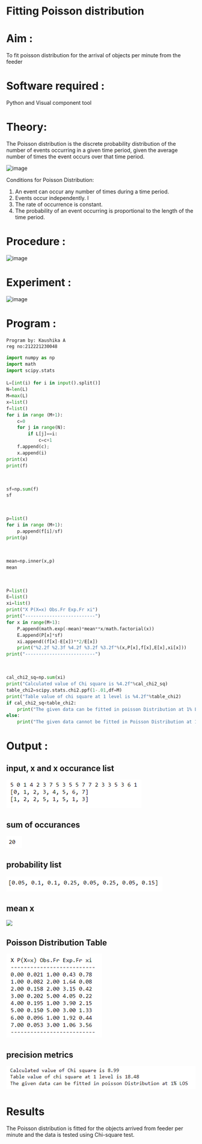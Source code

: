 # Fitting Poisson  distribution
# Aim : 

To fit poisson distribution for the arrival of objects per minute from the feeder

# Software required :  

Python and Visual component tool

# Theory:

The Poisson distribution is the discrete probability distribution of the number of events occurring in a given time period, given the average number of times the event occurs over that time period.

![image](https://user-images.githubusercontent.com/104613195/166248326-fd042076-8b0b-40c4-8b11-1d8e8fcb74db.png)

 Conditions for Poisson Distribution:

1. An event can occur any number of times during a time period.
2. Events occur independently. I
3. The rate of occurrence is constant.
4. The probability of an event occurring is proportional to the length of the time period. 
 
# Procedure :

![image](https://user-images.githubusercontent.com/104613195/166251988-d0c53205-6080-4f7b-ae4c-398178586637.png)

# Experiment :

![image](https://user-images.githubusercontent.com/103921593/230282876-f4a5afbf-cac1-4648-a1b0-c78840638a8e.png)

# Program :
```pyhton
Program by: Kaushika A
reg no:212221230048
```
```python
import numpy as np
import math
import scipy.stats

L=[int(i) for i in input().split()]
N=len(L)
M=max(L)
x=list()
f=list()
for i in range (M+1):
    c=0
    for j in range(N):
        if L[j]==i:
            c=c+1
    f.append(c);
    x.append(i)
print(x)
print(f)
```
 <br>

 ```python
 sf=np.sum(f)
sf
```
<br>

```python
p=list()
for i in range (M+1):
    p.append(f[i]/sf)
print(p)
```
<br>

```python
mean=np.inner(x,p)
mean
```
<br>

```python
P=list()
E=list()
xi=list()
print("X P(X=x) Obs.Fr Exp.Fr xi")
print("--------------------------")
for x in range(M+1):
    P.append(math.exp(-mean)*mean**x/math.factorial(x))
    E.append(P[x]*sf)
    xi.append((f[x]-E[x])**2/E[x])
    print("%2.2f %2.3f %4.2f %3.2f %3.2f"%(x,P[x],f[x],E[x],xi[x]))
print("--------------------------")
```
<br>

```python
cal_chi2_sq=np.sum(xi)
print("Calculated value of Chi square is %4.2f"%cal_chi2_sq)
table_chi2=scipy.stats.chi2.ppf(1-.01,df=M)
print("Table value of chi square at 1 level is %4.2f"%table_chi2)
if cal_chi2_sq<table_chi2:
    print("The given data can be fitted in poisson Distribution at 1% LOS")
else:
    print("The given data cannot be fitted in Poisson Distribution at 1% LOS")
```
# Output : 
## input, x and x occurance list
![](1.PNG)

## sum of occurances
![](2.PNG)

## probability list
![](3.PNG)

## mean x
![](.4.PNG)

## Poisson Distribution Table
![](5.PNG)

## precision metrics
![](6.PNG)


# Results

The Poisson distribution is fitted for the objects arrived from feeder per minute and the data is tested using Chi-square test. 
 

